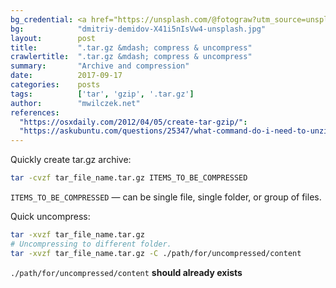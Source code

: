 ```yaml
---
bg_credential: <a href="https://unsplash.com/@fotograw?utm_source=unsplash&utm_medium=referral&utm_content=creditCopyText">Dmitriy Demidov</a> on <a href="https://unsplash.com/?utm_source=unsplash&utm_medium=referral&utm_content=creditCopyText">Unsplash</a>
bg:            "dmitriy-demidov-X41i5nIsVw4-unsplash.jpg"
layout:        post
title:         ".tar.gz &mdash; compress & uncompress"
crawlertitle:  ".tar.gz &mdash; compress & uncompress"
summary:       "Archive and compression"
date:          2017-09-17
categories:    posts
tags:          ['tar', 'gzip', '.tar.gz']
author:        "mwilczek.net"
references:
  "https://osxdaily.com/2012/04/05/create-tar-gzip/":
  "https://askubuntu.com/questions/25347/what-command-do-i-need-to-unzip-extract-a-tar-gz-file#25348":
---
```


Quickly create tar.gz archive:

```bash
tar -cvzf tar_file_name.tar.gz ITEMS_TO_BE_COMPRESSED
```

`ITEMS_TO_BE_COMPRESSED` &mdash; can be single file, single folder, or group of files.

Quick uncompress:

```bash
tar -xvzf tar_file_name.tar.gz
# Uncompressing to different folder.
tar -xvzf tar_file_name.tar.gz -C ./path/for/uncompressed/content
```

`./path/for/uncompressed/content` **should already exists**
